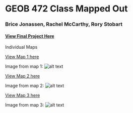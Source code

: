 # GEOB 472 Class Mapped Out
### Brice Jonassen, Rachel McCarthy, Rory Stobart

#### [View Final Project Here](https://bricewj.github.io/472FinalProject/HomePage.html)

Individual Maps

[View Map 1 here](https://bricewj.github.io/472FinalProject/FlowMap.html)

Image from map 1:
![alt text](https://github.com/UBC-GEOB472-Spring2021/BriceJ-Exploratory-Lab-2-Interactive-mapping/blob/main/Four%20Corners.png "Four Corners")

[View Map 2 here](https://bricewj.github.io/472FinalProject/PointsOfInterest.html)

Image from map 2:
![alt text](https://github.com/UBC-GEOB472-Spring2021/BriceJ-Exploratory-Lab-2-Interactive-mapping/blob/main/Four%20Corners.png "Four Corners")

[View Map 3 here](https://bricewj.github.io/472FinalProject/index.html)

Image from map 3:
![alt text](https://github.com/UBC-GEOB472-Spring2021/BriceJ-Exploratory-Lab-2-Interactive-mapping/blob/main/Four%20Corners.png "Four Corners")


